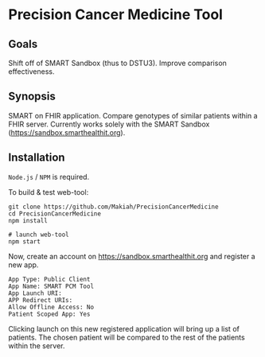 Precision Cancer Medicine Tool
=======

## Goals

Shift off of SMART Sandbox (thus to DSTU3).
Improve comparison effectiveness.

## Synopsis

SMART on FHIR application. Compare genotypes of similar patients within a FHIR server. Currently works solely with the SMART Sandbox (https://sandbox.smarthealthit.org).

## Installation

`Node.js` / `NPM` is required. 

To build & test web-tool:

```
git clone https://github.com/Makiah/PrecisionCancerMedicine
cd PrecisionCancerMedicine
npm install

# launch web-tool
npm start
```

Now, create an account on https://sandbox.smarthealthit.org and register a new app.

```
App Type: Public Client
App Name: SMART PCM Tool
App Launch URI: 
APP Redirect URIs: 
Allow Offline Access: No
Patient Scoped App: Yes
```

Clicking launch on this new registered application will bring up a list of patients. The chosen patient will be compared to the rest of the patients within the server.